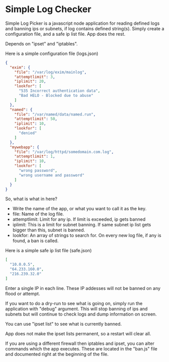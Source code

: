 # Simple Log Checker

Simple Log Picker is a javascript node application for reading defined logs and banning ips or subnets, if log contains defined string(s). Simply create a configuration file, and a safe ip list file. App does the rest.

Depends on "ipset" and "iptables".

Here is a simple configuration file (logs.json)
```json
{
  "exim": {
    "file": "/var/log/exim/mainlog",
    "attemptlimit": 3,
    "iplimit": 20,
    "lookfor": [
      "535 Incorrect authentication data",
      "Bad HELO - Blocked due to abuse"
    ]
  },
  "named": {
    "file": "/var/named/data/named.run",
    "attemptlimit": 50,
    "iplimit": 10,
    "lookfor": [
      "denied"
    ]
  },
  "mywebapp": {
    "file": "/var/log/httpd/somedomain.com.log",
    "attemptlimit": 1,
    "iplimit": 10,
    "lookfor": [
      "wrong password",
      "wrong username and password"
    ]
  }
}
```
So, what is what in here?

* Write the name of the app, or what you want to call it as the key.
* file: Name of the log file.
* attemptlimit: Limit for any ip. If limit is exceeded, ip gets banned
* iplimit: This is a limit for subnet banning. If same subnet ip list gets bigger than this, subnet is banned.
* lookfor: An array of strings to search for. On every new log file, if any is found, a ban is called.

Here is a simple safe ip list file (safe.json)
```json
[
  "10.0.0.5",
  "64.233.160.0",
  "216.239.32.0"
]
```
Enter a single IP in each line. These IP addesses will not be banned on any flood or attempt.

If you want to do a dry-run to see what is going on, simply run the application with "debug" argument. This will stop banning of ips and subnets but will continue to check logs and dump information on screen.

You can use "ipset list" to see what is currently banned.

App does not make the ipset lists permanent, so a restart will clear all.

If you are using a different firewall then iptables and ipset, you can alter commands which the app executes. These are located in the "ban.js" file and documented right at the beginning of the file.